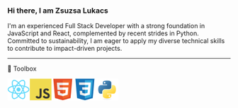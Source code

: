 ### Hi there, I am Zsuzsa Lukacs

I'm an experienced Full Stack Developer with a strong foundation in JavaScript and React, complemented by recent strides in Python. Committed to sustainability, I am eager to apply my diverse technical skills to contribute to impact-driven projects.

---

🧰 Toolbox

<img src='https://github.com/devicons/devicon/blob/master/icons/react/react-original.svg' alt='react' logo width='50' height='50'><img src='https://github.com/devicons/devicon/blob/master/icons/javascript/javascript-original.svg' alt='javascript' logo width='50' height='50'><img src='https://github.com/devicons/devicon/blob/master/icons/html5/html5-original.svg' alt='html' logo width='50' height='50'><img src='https://github.com/devicons/devicon/blob/master/icons/css3/css3-original.svg' alt='css' logo width='50' height='50'><img src='https://github.com/devicons/devicon/blob/master/icons/python/python-original.svg' alt='python' logo width='50' height='50'>


<!--
**ZsuzsaMano/ZsuzsaMano** is a ✨ _special_ ✨ repository because its `README.md` (this file) appears on your GitHub profile.

Here are some ideas to get you started:

- 🔭 I’m currently working on ...
- 🌱 I’m currently learning ...
- 👯 I’m looking to collaborate on ...
- 🤔 I’m looking for help with ...
- 💬 Ask me about ...
- 📫 How to reach me: ...
- 😄 Pronouns: ...
- ⚡ Fun fact: ...
-->
